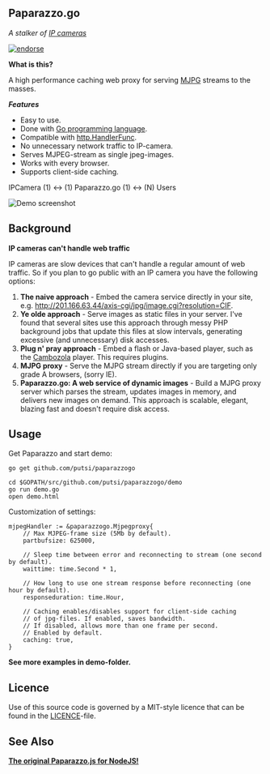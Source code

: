 Paparazzo.go
-

_A stalker of [IP cameras](http://en.wikipedia.org/wiki/IP_camera)_

[![endorse](http://api.coderwall.com/putsi/endorsecount.png)](http://coderwall.com/putsi)

**What is this?**

A high performance caching web proxy for serving [MJPG](http://en.wikipedia.org/wiki/Motion_JPEG) streams to the masses.

***Features***

  - Easy to use.
  - Done with [Go programming language](http://golang.org/).
  - Compatible with [http.HandlerFunc](http://golang.org/pkg/net/http/#HandlerFunc).
  - No unnecessary network traffic to IP-camera.
  - Serves MJPEG-stream as single jpeg-images.
  - Works with every browser.
  - Supports client-side caching.

IPCamera (1) <-> (1) Paparazzo.go (1) <-> (N) Users

![Demo screenshot](https://raw.githubusercontent.com/putsi/paparazzogo/master/mjpg_demo.gif "Streaming a VIVOTEK camera")

Background
-

**IP cameras can't handle web traffic**

IP cameras are slow devices that can't handle a regular amount of web traffic. So if you plan to go public with an IP camera you have the following options:

1. **The naive approach** - Embed the camera service directly in your site, e.g. http://201.166.63.44/axis-cgi/jpg/image.cgi?resolution=CIF.
2. **Ye olde approach** - Serve images as static files in your server. I've found that several sites use this approach through messy PHP background jobs that update this files at slow intervals, generating excessive (and unnecessary) disk accesses.
3. **Plug n' pray approach** - Embed a flash or Java-based player, such as the  [Cambozola](http://www.charliemouse.com/code/cambozola/) player. This requires plugins.
4. **MJPG proxy** - Serve the MJPG stream directly if you are targeting only grade A browsers, (sorry IE).
5. **Paparazzo.go: A web service of dynamic images** - Build a MJPG proxy server which parses the stream, updates images in memory, and delivers new images on demand. This approach is scalable, elegant, blazing fast and doesn't require disk access.

Usage
-

Get Paparazzo and start demo:
```
go get github.com/putsi/paparazzogo

cd $GOPATH/src/github.com/putsi/paparazzogo/demo
go run demo.go
open demo.html
```

Customization of settings:
```
mjpegHandler := &paparazzogo.Mjpegproxy{
	// Max MJPEG-frame size (5Mb by default).
	partbufsize: 625000,

	// Sleep time between error and reconnecting to stream (one second by default).
	waittime: time.Second * 1,

	// How long to use one stream response before reconnecting (one hour by default).
	responseduration: time.Hour,

	// Caching enables/disables support for client-side caching
	// of jpg-files. If enabled, saves bandwidth.
	// If disabled, allows more than one frame per second.
	// Enabled by default.
	caching: true,
}
```

**See more examples in demo-folder.**

Licence
- 
Use of this source code is governed by a MIT-style licence that can be found in the [LICENCE](https://raw.githubusercontent.com/putsi/paparazzogo/master/LICENSE)-file.

See Also
-
**[The original Paparazzo.js for NodeJS!](https://github.com/rodowi/Paparazzo.js)**